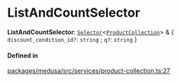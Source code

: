 # ListAndCountSelector

 **ListAndCountSelector**: [`Selector`](Selector.md)<[`ProductCollection`](../classes/ProductCollection.md)\> & { `discount_condition_id?`: `string` ; `q?`: `string`  }

#### Defined in

[packages/medusa/src/services/product-collection.ts:27](https://github.com/medusajs/medusa/blob/3d9f5ae63/packages/medusa/src/services/product-collection.ts#L27)
